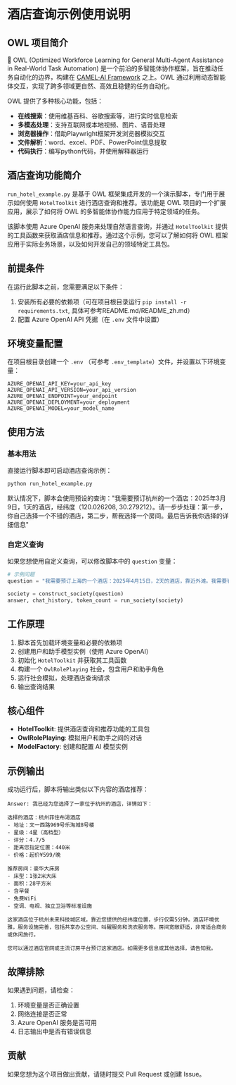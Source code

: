 # 酒店查询示例使用说明

## OWL 项目简介

🦉 OWL (Optimized Workforce Learning for General Multi-Agent Assistance in Real-World Task Automation) 是一个前沿的多智能体协作框架，旨在推动任务自动化的边界，构建在 [CAMEL-AI Framework](https://github.com/camel-ai/camel) 之上。OWL 通过利用动态智能体交互，实现了跨多领域更自然、高效且稳健的任务自动化。

OWL 提供了多种核心功能，包括：
- **在线搜索**：使用维基百科、谷歌搜索等，进行实时信息检索
- **多模态处理**：支持互联网或本地视频、图片、语音处理
- **浏览器操作**：借助Playwright框架开发浏览器模拟交互
- **文件解析**：word、excel、PDF、PowerPoint信息提取
- **代码执行**：编写python代码，并使用解释器运行

## 酒店查询功能简介

`run_hotel_example.py` 是基于 OWL 框架集成开发的一个演示脚本，专门用于展示如何使用 `HotelToolkit` 进行酒店查询和推荐。该功能是 OWL 项目的一个扩展应用，展示了如何将 OWL 的多智能体协作能力应用于特定领域的任务。

该脚本使用 Azure OpenAI 服务来处理自然语言查询，并通过 `HotelToolkit` 提供的工具函数来获取酒店信息和推荐。通过这个示例，您可以了解如何将 OWL 框架应用于实际业务场景，以及如何开发自己的领域特定工具包。

## 前提条件

在运行此脚本之前，您需要满足以下条件：

1. 安装所有必要的依赖项（可在项目根目录运行 `pip install -r requirements.txt`, 具体可参考README.md/README_zh.md）
2. 配置 Azure OpenAI API 凭据（在 `.env` 文件中设置）

## 环境变量配置

在项目根目录创建一个 `.env` （可参考 `.env_template`）文件，并设置以下环境变量：

```
AZURE_OPENAI_API_KEY=your_api_key
AZURE_OPENAI_API_VERSION=your_api_version
AZURE_OPENAI_ENDPOINT=your_endpoint
AZURE_OPENAI_DEPLOYMENT=your_deployment
AZURE_OPENAI_MODEL=your_model_name
```

## 使用方法

### 基本用法

直接运行脚本即可启动酒店查询示例：

```bash
python run_hotel_example.py
```

默认情况下，脚本会使用预设的查询："我需要预订杭州的一个酒店：2025年3月9日，1天的酒店，经纬度（120.026208, 30.279212）。请一步步处理：第一步，你自己选择一个不错的酒店，第二步，帮我选择一个房间。最后告诉我你选择的详细信息"

### 自定义查询

如果您想使用自定义查询，可以修改脚本中的 `question` 变量：

```python
# 示例问题
question = "我需要预订上海的一个酒店：2025年4月15日，2天的酒店，靠近外滩。我需要有免费早餐的房间。"

society = construct_society(question)
answer, chat_history, token_count = run_society(society)
```

## 工作原理

1. 脚本首先加载环境变量和必要的依赖项
2. 创建用户和助手模型实例（使用 Azure OpenAI）
3. 初始化 `HotelToolkit` 并获取其工具函数
4. 构建一个 `OwlRolePlaying` 社会，包含用户和助手角色
5. 运行社会模拟，处理酒店查询请求
6. 输出查询结果

## 核心组件

- **HotelToolkit**: 提供酒店查询和推荐功能的工具包
- **OwlRolePlaying**: 模拟用户和助手之间的对话
- **ModelFactory**: 创建和配置 AI 模型实例

## 示例输出

成功运行后，脚本将输出类似以下内容的酒店推荐：

```
Answer: 我已经为您选择了一家位于杭州的酒店，详情如下：

选择的酒店：杭州菲住布渴酒店
- 地址：文一西路969号乐淘城8号楼
- 星级：4星（高档型）
- 评分：4.7/5
- 距离您指定位置：440米
- 价格：起价¥599/晚

推荐房间：豪华大床房
- 床型：1张2米大床
- 面积：28平方米
- 含早餐
- 免费WiFi
- 空调、电视、独立卫浴等标准设施

这家酒店位于杭州未来科技城区域，靠近您提供的经纬度位置，步行仅需5分钟。酒店环境优雅，服务设施完善，包括共享办公空间、叫醒服务和洗衣服务等。房间宽敞舒适，非常适合商务或休闲旅行。

您可以通过酒店官网或主流订房平台预订这家酒店。如需更多信息或其他选择，请告知我。
```

## 故障排除

如果遇到问题，请检查：

1. 环境变量是否正确设置
2. 网络连接是否正常
3. Azure OpenAI 服务是否可用
4. 日志输出中是否有错误信息

## 贡献

如果您想为这个项目做出贡献，请随时提交 Pull Request 或创建 Issue。
